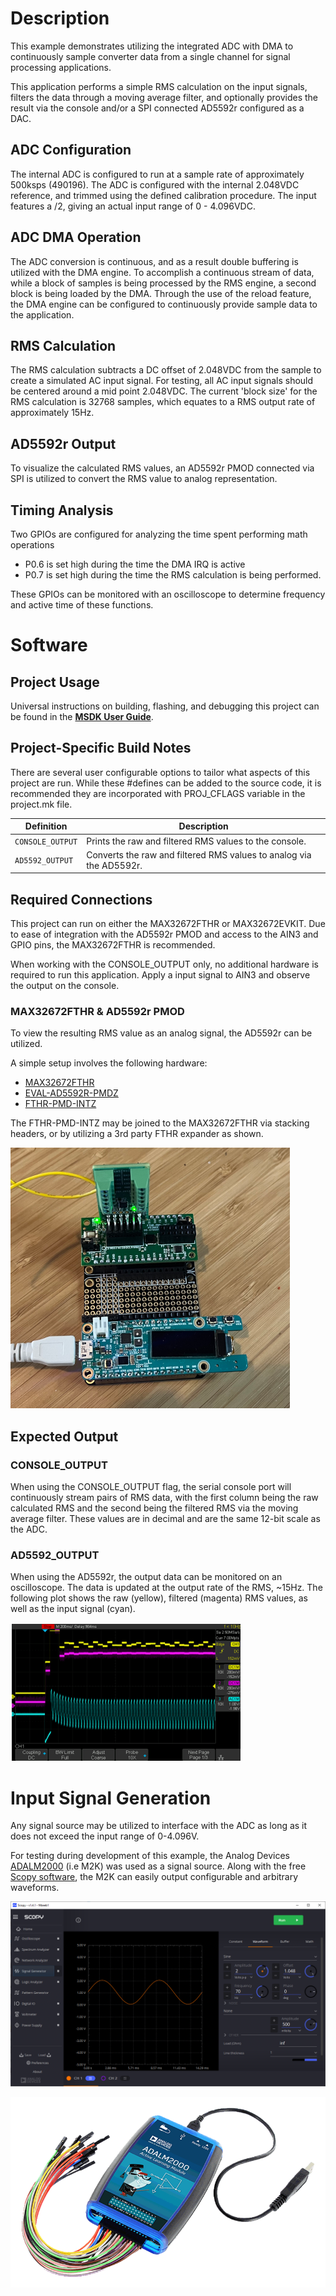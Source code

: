# Description

This example demonstrates utilizing the integrated ADC with DMA to continuously
sample converter data from a single channel for signal processing applications.

This application performs a simple RMS calculation on the input signals, filters
the data through a moving average filter, and optionally provides the result
via the console and/or a SPI connected AD5592r configured as a DAC.

## ADC Configuration

The internal ADC is configured to run at a sample rate of approximately 500ksps
(490196).  The ADC is configured with the internal 2.048VDC reference, and
trimmed using the defined calibration procedure.  The input features a /2, giving
an actual input range of 0 - 4.096VDC.

## ADC DMA Operation

The ADC conversion is continuous, and as a result double buffering is utilized
with the DMA engine.  To accomplish a continuous stream of data, while a block
of samples is being processed by the RMS engine, a second block is being loaded
by the DMA.  Through the use of the reload feature, the DMA engine can be
configured to continuously provide sample data to the application.

## RMS Calculation

The RMS calculation subtracts a DC offset of 2.048VDC from the sample to create
a simulated AC input signal.  For testing, all AC input signals should be centered
around a mid point 2.048VDC.  The current 'block size' for the RMS calculation
is 32768 samples, which equates to a RMS output rate of approximately 15Hz.

## AD5592r Output

To visualize the calculated RMS values, an AD5592r PMOD connected via SPI is
utilized to convert the RMS value to analog representation.

## Timing Analysis

Two GPIOs are configured for analyzing the time spent performing math operations
 * P0.6 is set high during the time the DMA IRQ is active
 * P0.7 is set high during the time the RMS calculation is being performed.

These GPIOs can be monitored with an oscilloscope to determine frequency and
active time of these functions.

# Software

## Project Usage

Universal instructions on building, flashing, and debugging this project can be found in the **[MSDK User Guide](https://analogdevicesinc.github.io/msdk/USERGUIDE/)**.

## Project-Specific Build Notes

There are several user configurable options to tailor what aspects of this
project are run.  While these #defines can be added to the source code, it
is recommended they are incorporated with PROJ_CFLAGS variable in the project.mk
file.

| Definition | Description |
| ---------- | ----------- |
| `CONSOLE_OUTPUT` | Prints the raw and filtered RMS values to the console. |
| `AD5592_OUTPUT` | Converts the raw and filtered RMS values to analog via the AD5592r. | Y |

## Required Connections

This project can run on either the MAX32672FTHR or MAX32672EVKIT.  Due to ease
of integration with the AD5592r PMOD and access to the AIN3 and GPIO pins, the
MAX32672FTHR is recommended.

When working with the CONSOLE_OUTPUT only, no additional hardware is required
to run this application.  Apply a input signal to AIN3 and observe the output
on the console.

### MAX32672FTHR & AD5592r PMOD

To view the resulting RMS value as an analog signal, the AD5592r can be utilized.

A simple setup involves the following hardware:
 * [MAX32672FTHR](https://www.analog.com/en/resources/evaluation-hardware-and-software/evaluation-boards-kits/max32672fthr.html)
 * [EVAL-AD5592R-PMDZ](https://www.analog.com/en/resources/evaluation-hardware-and-software/evaluation-boards-kits/eval-ad5592r-pmdz.html)
 * [FTHR-PMD-INTZ](https://www.analog.com/en/resources/evaluation-hardware-and-software/evaluation-boards-kits/fthr-pmd-intz.html)

The FTHR-PMD-INTZ may be joined to the MAX32672FTHR via stacking headers, or by
utilizing a 3rd party FTHR expander as shown.

![FTHR Setup](doc/fthr_setup.png)

## Expected Output

### CONSOLE_OUTPUT

When using the CONSOLE_OUTPUT flag, the serial console port will continuously
stream pairs of RMS data, with the first column being the raw calculated RMS and
the second being the filtered RMS via the moving average filter.  These values
are in decimal and are the same 12-bit scale as the ADC.

### AD5592_OUTPUT

When using the AD5592r, the output data can be monitored on an oscilloscope.
The data is updated at the output rate of the RMS, ~15Hz.  The following plot
shows the raw (yellow), filtered (magenta) RMS values, as well as the input
signal (cyan).

![AD5592 Output](doc/ad5592_output.png)

# Input Signal Generation

Any signal source may be utilized to interface with the ADC as long as it does
not exceed the input range of 0-4.096V.

For testing during development of this example, the Analog Devices
[ADALM2000](https://www.analog.com/en/resources/evaluation-hardware-and-software/evaluation-boards-kits/adalm2000.html)
(i.e M2K) was used as a signal source.  Along with the free
[Scopy software](https://wiki.analog.com/university/tools/m2k/scopy), the
M2K can easily output configurable and arbitrary waveforms.

![Scopy](doc/scopy.png)

![ADALM2000](doc/ADALM2000-web.png)

